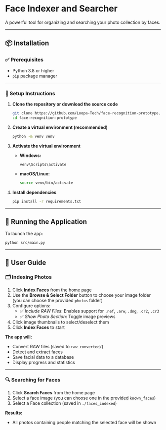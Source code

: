 # Face Indexer and Searcher

A powerful tool for organizing and searching your photo collection by faces.

---

## 📦 Installation

### ✅ Prerequisites
- Python 3.8 or higher
- `pip` package manager

---

### 🔧 Setup Instructions

1. **Clone the repository or download the source code**  
   ```bash
   git clone https://github.com/Loopa-Tech/face-recognition-prototype.git
   cd face-recognition-prototype
   ```

2. **Create a virtual environment (recommended)**  
   ```bash
   python -m venv venv
   ```

3. **Activate the virtual environment**

   - **Windows:**
     ```bash
     venv\Scripts\activate
     ```

   - **macOS/Linux:**
     ```bash
     source venv/bin/activate
     ```

4. **Install dependencies**
   ```bash
   pip install -r requirements.txt
   ```

---

## 🚀 Running the Application

To launch the app:
```bash
python src/main.py
```

---

## 🧭 User Guide

### 🗂 Indexing Photos

1. Click **Index Faces** from the home page  
2. Use the **Browse & Select Folder** button to choose your image folder (you can choose the provided `photos` folder)
3. Configure options:
   - ✅ *Include RAW Files*: Enables support for `.nef`, `.arw`, `.dng`, `.cr2`, `.cr3`
   - ✅ *Show Photo Section*: Toggle image previews
4. Click image thumbnails to select/deselect them  
5. Click **Index Faces** to start

**The app will:**
- Convert RAW files (saved to `raw_converted/`)
- Detect and extract faces
- Save facial data to a database
- Display progress and statistics

---

### 🔍 Searching for Faces

1. Click **Search Faces** from the home page  
2. Select a face image (you can choose one in the provided `known_faces`)
3. Select a Face collection (saved in `./faces_indexed`)

**Results:**
- All photos containing people matching the selected face will be shown
